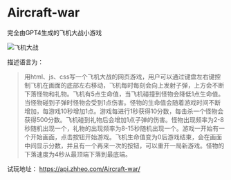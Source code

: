 # Aircraft-war
 
完全由GPT4生成的飞机大战小游戏

![飞机大战](https://bu.dusays.com/2023/03/19/64168a749b394.png)

描述语言为：

>用html、js、css写一个飞机大战的网页游戏，用户可以通过键盘左右键控制飞机在画面的底部左右移动，飞机每时每刻会向上发射子弹，上方会不断下落怪物和礼物。飞机有5点生命值，当飞机碰撞到怪物会降低1点生命值。当怪物碰到子弹时怪物会受到1点伤害。怪物的生命值会随着游戏时间不断增加，每游戏10秒增加1点。游戏每进行1秒获得10分数，每击杀一个怪物会获得500分数。飞机碰到礼物后会增加1点子弹的伤害。怪物出现频率为2-8秒随机出现一个，礼物的出现频率为8-15秒随机出现一个。游戏一开始有一个开始画面，点击按钮开始游戏。飞机生命值变为0后游戏结束，会在画面中间显示分数，并且有一个再来一次的按钮，可以重开一局新游戏。怪物的下落速度为4秒从最顶端下落到最底端。

试玩地址：
https://api.zhheo.com/Aircraft-war/
